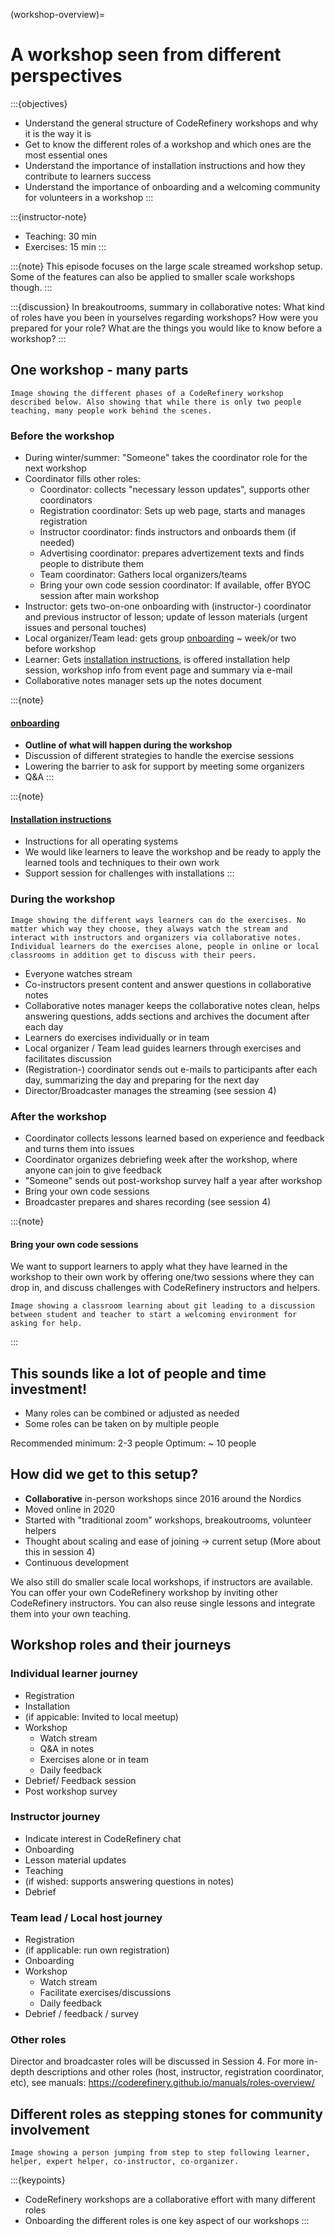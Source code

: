 (workshop-overview)=

# A workshop seen from different perspectives

:::{objectives}
- Understand the general structure of CodeRefinery workshops and why it is the way it is
- Get to know the different roles of a workshop and which ones are the most essential ones
- Understand the importance of  installation instructions and how they contribute to learners success
- Understand the importance of onboarding and a welcoming community for volunteers in a workshop
:::

:::{instructor-note}
- Teaching: 30 min
- Exercises: 15 min
:::

:::{note}
This episode focuses on the large scale streamed workshop setup. Some of the features can also be applied to smaller scale workshops though.
:::


:::{discussion} In breakoutrooms, summary in collaborative notes:
What kind of roles have you been in yourselves regarding workshops? 
How were you prepared for your role? 
What are the things you would like to know before a workshop?
:::

## One workshop - many parts

```{figure} img/CR_workshop_setup.png
Image showing the different phases of a CodeRefinery workshop described below. Also showing that while there is only two people teaching, many people work behind the scenes.
```

### Before the workshop

- During winter/summer: "Someone" takes the coordinator role for the next workshop
- Coordinator fills other roles: 
    - Coordinator: collects "necessary lesson updates", supports other coordinators
    - Registration coordinator: Sets up web page, starts and manages registration
    - Instructor coordinator: finds instructors and onboards them (if needed)
    - Advertising coordinator: prepares advertizement texts and finds people to distribute them
    - Team coordinator: Gathers local organizers/teams
    - Bring your own code session coordinator: If available, offer BYOC session after main workshop
- Instructor: gets two-on-one onboarding with (instructor-) coordinator and previous instructor of lesson; update of lesson materials (urgent issues and personal touches)
- Local organizer/Team lead: gets group [onboarding](https://coderefinery.github.io/manuals/team-leaders/) ~ week/or two before workshop
- Learner: Gets [installation instructions](https://coderefinery.github.io/installation/), is offered installation help session, workshop info from event page and summary via e-mail
- Collaborative notes manager sets up the notes document

:::{note}
#### [onboarding](https://coderefinery.github.io/manuals/team-leaders/)
- **Outline of what will happen during the workshop**
- Discussion of different strategies to handle the exercise sessions
- Lowering the barrier to ask for support by meeting some organizers
- Q&A
:::

:::{note}
#### [Installation instructions](https://coderefinery.github.io/installation/)
- Instructions for all operating systems
- We would like learners to leave the workshop and be ready to apply the learned tools and techniques to their own work
- Support session for challenges with installations
:::



### During the workshop

```{figure} img/BYOC.png
Image showing the different ways learners can do the exercises. No matter which way they choose, they always watch the stream and interact with instructors and organizers via collaborative notes. Individual learners do the exercises alone, people in online or local classrooms in addition get to discuss with their peers.
```

- Everyone watches stream
- Co-instructors present content and answer questions in collaborative notes
- Collaborative notes manager keeps the collaborative notes clean, helps answering questions, adds sections and archives the document after each day
- Learners do exercises individually or in team
- Local organizer / Team lead guides learners through exercises and facilitates discussion
- (Registration-) coordinator sends out e-mails to participants after each day, summarizing the day and preparing for the next day
- Director/Broadcaster manages the streaming (see session 4)

### After the workshop

- Coordinator collects lessons learned based on experience and feedback and turns them into issues
- Coordinator organizes debriefing week after the workshop, where anyone can join to give feedback
- "Someone" sends out post-workshop survey half a year after workshop 
- Bring your own code sessions
- Broadcaster prepares and shares recording (see session 4)

:::{note}
#### Bring your own code sessions

We want to support learners to apply what they have learned in the workshop to their own work by offering one/two sessions where they can drop in, and discuss challenges with CodeRefinery instructors and helpers. 

```{figure} img/welcome.png
Image showing a classroom learning about git leading to a discussion between student and teacher to start a welcoming environment for asking for help.
```
:::

## This sounds like a lot of people and time investment!

- Many roles can be combined or adjusted as needed
- Some roles can be taken on by multiple people

Recommended minimum: 2-3 people
Optimum: ~ 10 people

## How did we get to this setup?

- **Collaborative** in-person workshops since 2016 around the Nordics
- Moved online in 2020
- Started with "traditional zoom" workshops, breakoutrooms, volunteer helpers
- Thought about scaling and ease of joining -> current setup (More about this in session 4)
- Continuous development

We also still do smaller scale local workshops, if instructors are available. You can offer your own CodeRefinery workshop by inviting other CodeRefinery instructors. You can also reuse single lessons and integrate them into your own teaching.

## Workshop roles and their journeys

### Individual learner journey

- Registration
- Installation
- (if appicable: Invited to local meetup)
- Workshop
  - Watch stream
  - Q&A in notes
  - Exercises alone or in team
  - Daily feedback
- Debrief/ Feedback session
- Post workshop survey

### Instructor journey

- Indicate interest in CodeRefinery chat
- Onboarding
- Lesson material updates
- Teaching
- (if wished: supports answering questions in notes)
- Debrief

### Team lead / Local host journey

- Registration
- (if applicable: run own registration)
- Onboarding
- Workshop
  - Watch stream
  - Facilitate exercises/discussions
  - Daily feedback
- Debrief / feedback / survey

### Other roles 

Director and broadcaster roles will be discussed in Session 4. 
For more in-depth descriptions and other roles (host, instructor, registration coordinator, etc), see manuals: https://coderefinery.github.io/manuals/roles-overview/

## Different roles as stepping stones for community involvement

```{figure} img/steps.png
Image showing a person jumping from step to step following learner, helper, expert helper, co-instructor, co-organizer.
```

:::{keypoints}
- CodeRefinery workshops are a collaborative effort with many different roles
- Onboarding the different roles is one key aspect of our workshops
:::
